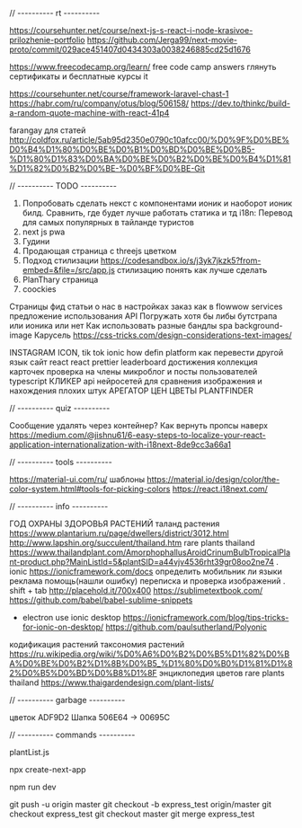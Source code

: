 // ---------- rt ----------

https://coursehunter.net/course/next-js-s-react-i-node-krasivoe-prilozhenie-portfolio
https://github.com/Jerga99/next-movie-proto/commit/029ace451407d0434303a0038246885cd25d1676

https://www.freecodecamp.org/learn/
free code camp answers
глянуть сертификаты и бесплатные курсы it

https://coursehunter.net/course/framework-laravel-chast-1
https://habr.com/ru/company/otus/blog/506158/
https://dev.to/thinkc/build-a-random-quote-machine-with-react-41p4

farangay
для статей
http://coldfox.ru/article/5ab95d2350e0790c10afcc00/%D0%9F%D0%BE%D0%B4%D1%80%D0%BE%D0%B1%D0%BD%D0%BE%D0%B5-%D1%80%D1%83%D0%BA%D0%BE%D0%B2%D0%BE%D0%B4%D1%81%D1%82%D0%B2%D0%BE-%D0%BF%D0%BE-Git

// ---------- TODO ----------

1. Попробовать сделать некст с компонентами ионик и наоборот ионик билд. Сравнить, где будет лучше работать статика и тд
i18n: Перевод для самых популярных в тайланде туристов
2. next js pwa
3. Гудини
4. Продающая страница с threejs цветком
5. Подход стилизации https://codesandbox.io/s/j3yk7jkzk5?from-embed=&file=/src/app.js
  стилизацию понять как лучше сделать
6. PlanThary страница
7. coockies

Страницы
  фид статьи
  о нас в настройках
  заказ как в flowwow
  services предложение использования API
Погружать хотя бы либы бутстрапа или ионика или нет
	Как использовать разные бандлы spa
	background-image
Карусель
https://css-tricks.com/design-considerations-text-images/

INSTAGRAM ICON, tik tok
ionic how defin platform
как перевести другой язык сайт react
react prettier
leaderboard
достижения
коллекция карточек
проверка на члены
микроблог и посты пользователей
typescript КЛИКЕР
api нейросетей для сравнения изображения и нахождения плохих штук
АРЕГАТОР ЦЕН ЦВЕТЫ
  PLANTFINDER

// ---------- quiz ----------

Сообщение удалять через контейнер?
Как вернуть пропсы наверх
https://medium.com/@jishnu61/6-easy-steps-to-localize-your-react-application-internationalization-with-i18next-8de9cc3a66a1

// ---------- tools ----------

https://material-ui.com/ru/
  шаблоны
  https://material.io/design/color/the-color-system.html#tools-for-picking-colors
https://react.i18next.com/

// ---------- info ----------

ГОД ОХРАНЫ ЗДОРОВЬЯ РАСТЕНИЙ
таланд растения
https://www.plantarium.ru/page/dwellers/district/3012.html
http://www.lapshin.org/succulent/thailand.htm
rare plants thailand
https://www.thailandplant.com/AmorphophallusAroidCrinumBulbTropicalPlant-product.php?MainListId=5&plantSID=a44vjv4536rht39gr08oo2ne74
.
ionic
  https://ionicframework.com/docs
  определить мобильник ли
языки реклама
помощь(нашли ошибку) переписка и проверка изображений 
.
shift + tab
http://placehold.it/700x400
https://sublimetextbook.com/
https://github.com/babel/babel-sublime-snippets

+ electron use
ionic desktop
https://ionicframework.com/blog/tips-tricks-for-ionic-on-desktop/
https://github.com/paulsutherland/Polyonic

кодификация растений
таксономия растений
https://ru.wikipedia.org/wiki/%D0%A6%D0%B2%D0%B5%D1%82%D0%BA%D0%BE%D0%B2%D1%8B%D0%B5_%D1%80%D0%B0%D1%81%D1%82%D0%B5%D0%BD%D0%B8%D1%8F
энциклопедия цветов
rare plants thailand
  https://www.thaigardendesign.com/plant-lists/

// ---------- garbage ----------

  цветок
  ADF9D2
  Шапка
  506E64 -> 00695C

// ---------- commands ----------

plantList.js

npx create-next-app

npm run dev

git push -u origin master
git checkout -b express_test origin/master
git checkout express_test
git checkout master
git merge express_test